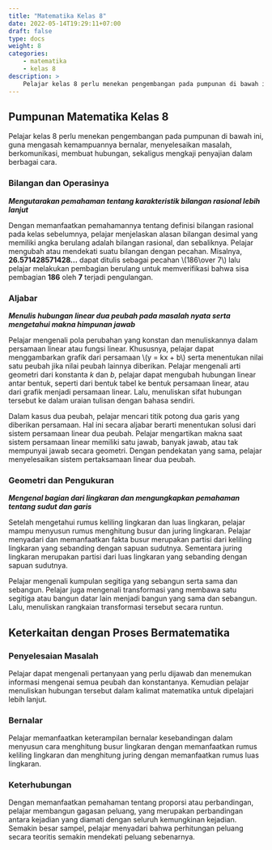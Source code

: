 ```yaml
---
title: "Matematika Kelas 8"
date: 2022-05-14T19:29:11+07:00
draft: false
type: docs
weight: 8
categories:
    - matematika
    - kelas 8
description: >
    Pelajar kelas 8 perlu menekan pengembangan pada pumpunan di bawah ini, guna mengasah kemampuannya bernalar, menyelesaikan masalah, berkomunikasi, membuat hubungan, sekaligus mengkaji penyajian dalam berbagai cara.
---
```

## Pumpunan Matematika Kelas 8

Pelajar kelas 8 perlu menekan pengembangan pada pumpunan di bawah ini, guna mengasah kemampuannya bernalar, menyelesaikan masalah, berkomunikasi, membuat hubungan, sekaligus mengkaji penyajian dalam berbagai cara.

### Bilangan dan Operasinya
***Mengutarakan pemahaman tentang karakteristik bilangan rasional lebih lanjut***

Dengan memanfaatkan pemahamannya tentang definisi bilangan rasional pada kelas sebelumnya, pelajar menjelaskan alasan bilangan desimal yang memiliki angka berulang adalah bilangan rasional, dan sebaliknya. Pelajar mengubah atau mendekati suatu
bilangan dengan pecahan. Misalnya, **26.571428571428...** dapat ditulis sebagai pecahan \\(186\over 7\\)
lalu pelajar melakukan pembagian berulang untuk memverifikasi bahwa sisa pembagian **186** oleh **7** terjadi pengulangan.
### Aljabar
***Menulis hubungan linear dua peubah pada masalah nyata serta mengetahui makna himpunan jawab***

Pelajar mengenali pola perubahan yang konstan dan menuliskannya dalam persamaan linear atau fungsi linear. Khususnya, pelajar dapat menggambarkan grafik dari persamaan \\(y = kx + b\\) serta menentukan nilai satu peubah jika nilai peubah lainnya diberikan. Pelajar mengenali arti geometri dari konstanta *k* dan *b*, pelajar dapat mengubah hubungan linear antar bentuk, seperti dari bentuk tabel ke bentuk persamaan linear, atau dari grafik menjadi persamaan linear. Lalu, menuliskan sifat hubungan tersebut ke dalam uraian tulisan dengan bahasa sendiri.

Dalam kasus dua peubah, pelajar mencari titik potong dua garis yang diberikan persamaan. Hal ini secara aljabar berarti menentukan solusi dari sistem persamaan linear dua peubah. Pelajar mengartikan makna saat sistem persamaan linear memiliki satu jawab, banyak jawab, atau tak mempunyai jawab secara geometri. Dengan pendekatan yang sama, pelajar menyelesaikan sistem pertaksamaan linear dua peubah.

### Geometri dan Pengukuran
***Mengenal bagian dari lingkaran dan mengungkapkan pemahaman tentang sudut dan garis***

Setelah mengetahui rumus keliling lingkaran dan luas lingkaran, pelajar mampu menyusun rumus menghitung busur dan juring lingkaran. Pelajar menyadari dan memanfaatkan fakta busur merupakan partisi dari keliling lingkaran yang sebanding dengan sapuan sudutnya. Sementara juring lingkaran merupakan partisi dari luas lingkaran yang sebanding dengan sapuan sudutnya.

Pelajar mengenali kumpulan segitiga yang sebangun serta sama dan sebangun. Pelajar juga mengenali transformasi yang membawa satu segitiga atau bangun datar lain menjadi bangun yang sama dan sebangun. Lalu, menuliskan rangkaian transformasi tersebut secara runtun.

## Keterkaitan dengan Proses Bermatematika
### Penyelesaian Masalah
Pelajar dapat mengenali pertanyaan yang perlu dijawab dan menemukan informasi mengenai semua peubah dan konstantanya. Kemudian pelajar menuliskan hubungan tersebut dalam kalimat matematika untuk dipelajari lebih lanjut.
### Bernalar
Pelajar memanfaatkan keterampilan bernalar kesebandingan dalam menyusun cara menghitung busur lingkaran dengan memanfaatkan rumus keliling lingkaran dan menghitung juring dengan memanfaatkan rumus luas lingkaran.
### Keterhubungan
Dengan memanfaatkan pemahaman tentang proporsi atau perbandingan, pelajar membangun gagasan peluang, yang merupakan perbandingan antara kejadian yang diamati dengan seluruh kemungkinan kejadian. Semakin besar sampel, pelajar menyadari bahwa perhitungan peluang secara teoritis semakin mendekati peluang sebenarnya.